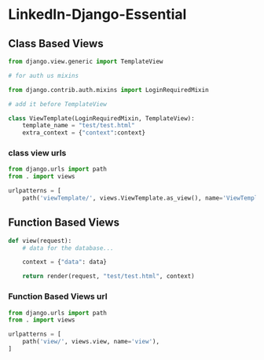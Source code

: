# LinkedIn-Django-Essential #


##  Class Based Views ##

```py
from django.view.generic import TemplateView

# for auth us mixins

from django.contrib.auth.mixins import LoginRequiredMixin 

# add it before TemplateView

class ViewTemplate(LoginRequiredMixin, TemplateView):
    template_name = "test/test.html"
    extra_context = {"context":context}
```
### class view urls ###

```py
from django.urls import path
from . import views

urlpatterns = [
    path('viewTemplate/', views.ViewTemplate.as_view(), name='ViewTemplate'),
```

## Function Based Views ##

```py
def view(request):
    # data for the database...

    context = {"data": data}

    return render(request, "test/test.html", context)
```

### Function Based Views url ###
```py
from django.urls import path
from . import views

urlpatterns = [
    path('view/', views.view, name='view'),
]
```